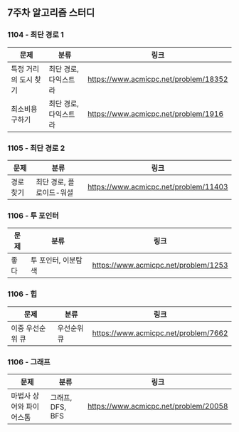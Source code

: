 ## 7주차 알고리즘 스터디  


### 1104 - 최단 경로 1

| 문제           | 분류           | 링크                                    |
|--------------|--------------|---------------------------------------|
| 특정 거리의 도시 찾기 | 최단 경로, 다익스트라 | https://www.acmicpc.net/problem/18352 |
| 최소비용 구하기     | 최단 경로, 다익스트라 | https://www.acmicpc.net/problem/1916  |

### 1105 - 최단 경로 2

| 문제    | 분류             | 링크                                    |
|-------|----------------|---------------------------------------|
| 경로 찾기 | 최단 경로, 플로이드-워셜 | https://www.acmicpc.net/problem/11403 |

### 1106 - 투 포인터

| 문제 | 분류          | 링크                                   |
|----|-------------|--------------------------------------|
| 좋다 | 투 포인터, 이분탐색 | https://www.acmicpc.net/problem/1253 |

### 1106 - 힙

| 문제        | 분류     | 링크                                   |
|-----------|--------|--------------------------------------|
| 이중 우선순위 큐 | 우선순위 큐 | https://www.acmicpc.net/problem/7662 |

### 1106 - 그래프

| 문제            | 분류            | 링크                                    |
|---------------|---------------|---------------------------------------|
| 마법사 상어와 파이어스톰 | 그래프, DFS, BFS | https://www.acmicpc.net/problem/20058 |
